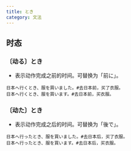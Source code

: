 ```yaml
---
title: とき
category: 文法
---
```


## 时态

### 〔动る〕とき

- 表示动作完成之前的时间。可替换为「前に」。

```example
日本へ行くとき、服を買いました。#去日本前，买了衣服。
日本へ行くとき、服を買います。#去日本前，买衣服。
```

### 〔动た〕とき

- 表示动作完成之后的时间。可替换为「後で」。

```example
日本へ行ったとき、服を買いました。#去日本后，买了衣服。
日本へ行ったとき、服を買います。#去日本后，买衣服。
```
